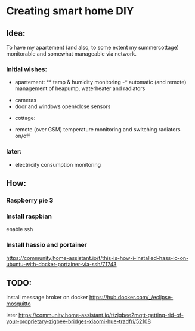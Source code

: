 # Creating smart home DIY

## Idea: 
To have my apartement (and also, to some extent my summercottage) monitorable and somewhat manageable via network.

### Initial wishes:
- apartement:
** temp & humidity monitoring
-* automatic (and remote) management of heapump, waterheater and radiators
* cameras
* door and windows open/close sensors

- cottage:
* remote (over GSM) temperature monitoring and switching radiators on/off

### later:
- electricity consumption monitoring



## How:
### Raspberry pie 3

### Install raspbian
enable ssh

### Install hassio and portainer
https://community.home-assistant.io/t/this-is-how-i-installed-hass-io-on-ubuntu-with-docker-portainer-via-ssh/71743


## TODO:

install message broker on docker
https://hub.docker.com/_/eclipse-mosquitto


later
https://community.home-assistant.io/t/zigbee2mqtt-getting-rid-of-your-proprietary-zigbee-bridges-xiaomi-hue-tradfri/52108
